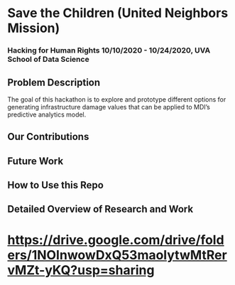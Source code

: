 # Save the Children (United Neighbors Mission) 
### Hacking for Human Rights 10/10/2020 - 10/24/2020, UVA School of Data Science 


## Problem Description
The goal of this hackathon is to explore and prototype different options for generating infrastructure damage values that can be applied to MDI’s predictive analytics model.

## Our Contributions

## Future Work

## How to Use this Repo

## Detailed Overview of Research and Work

# https://drive.google.com/drive/folders/1NOInwowDxQ53maoIytwMtRervMZt-yKQ?usp=sharing 


